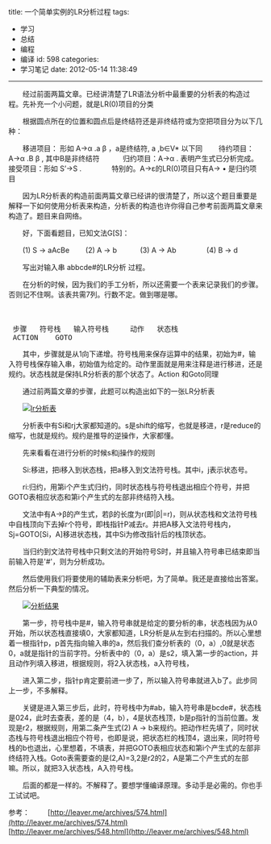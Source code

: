 title: 一个简单实例的LR分析过程
tags:
  - 学习
  - 总结
  - 编程
  - 编译
id: 598
categories:
  - 学习笔记
date: 2012-05-14 11:38:49
---

　　经过前面两篇文章。已经讲清楚了LR语法分析中最重要的分析表的构造过程。先补充一个小问题，就是LR(0)项目的分类

　　根据圆点所在的位置和圆点后是终结符还是非终结符或为空把项目分为以下几种：

　　移进项目： 形如 A→α .a β ，a是终结符, a ,b∈V* 以下同
　　待约项目：A→α .B β , 其中B是非终结符　
　　归约项目：A→α . 表明产生式已分析完成。　
　　接受项目：形如 S’→S .　　
　　特别的。A→ε的LR(0)项目只有A→ • 是归约项目

　　因为LR分析表的构造前面两篇文章已经讲的很清楚了，所以这个题目重要是解释一下如何使用分析表来构造，分析表的构造也许你得自己参考前面两篇文章来构造了。题目来自网络。

　　好，下面看题目，已知文法G[S]：

　　(1) S → aAcBe
　　(2) A → b　
　　(3) A → Ab　　
　　(4) B → d

　　写出对输入串 abbcde#的LR分析 过程。

　　在分析的时候，因为我们的手工分析，所以还需要一个表来记录我们的步骤。否则记不住啊。该表共需7列。行数不定。做到哪是哪。

　　<pre lang="php"> 步骤   符号栈   输入符号栈     动作   状态栈    ACTION    GOTO </pre>

　　其中，步骤就是从1向下递增。符号栈用来保存运算中的结果，初始为#，输入符号栈保存输入串，初始值为给定的。动作里面就是用来注释是进行移进，还是规约。状态栈就是保持LR分析表的那个状态了。Action 和Goto同理

　　通过前两篇文章的步骤，此题可以构造出如下的一张LR分析表

　　[![]({{BASE_PATH}}/images/5b2465bb8d435fab286faf6634217380656ce008.jpg "lr分析表")](http://leaverimage.b0.upaiyun.com/21467_o.jpg)

　　分析表中有Si和rj大家都知道的。s是shift的缩写，也就是移进，r是reduce的缩写，也就是规约。规约是推导的逆操作，大家都懂。

　　先来看看在进行分析的时候s和j操作的规则

　　Si:移进，把i移入到状态栈，把a移入到文法符号栈。其中i，j表示状态号。

　　ri:归约，用第i个产生式归约，同时状态栈与符号栈退出相应个符号，并把GOTO表相应状态和第i个产生式的左部非终结符入栈。

　　文法中有A→β的产生式，若β的长度为r(即|β|=r)，则从状态栈和文法符号栈中自栈顶向下去掉r个符号，即栈指针P减去r。并把A移入文法符号栈内，Sj=GOTO[Si，A]移进状态栈，其中Si为修改指针后的栈顶状态。

　　当归约到文法符号栈中只剩文法的开始符号S时，并且输入符号串已结束即当前输入符是'#'，则为分析成功。

　　然后使用我们将要使用的辅助表来分析吧，为了简单。我还是直接给出答案。然后分析一下典型的情况。

　　[![]({{BASE_PATH}}/images/d6565babf03f2f230fb9d8933518bc1cb55bf7cc.jpg "分析结果")](http://leaverimage.b0.upaiyun.com/21466_o.jpg)

　　第一步，符号栈中是#，输入符号串就是给定的要分析的串，状态栈因为从0开始，所以状态栈直接填0，大家都知道，LR分析是从左到右扫描的。所以心里想着一根指针p，p首先指向输入串的a，然后我们查分析表的（0，a）,0就是状态0，a就是指针的当前字符。分析表中的（0，a）是s2，填入第一步的action，并且动作列填入移进，根据规则，将2入状态栈，a入符号栈，

　　进入第二步，指针p肯定要前进一步了，所以输入符号串就进入b了。此步同上一步，不多解释。

　　关键是进入第三步后，此时，符号栈中为#ab，输入符号串是bcde#，状态栈是024，此时去查表，差的是（4，b），4是状态栈顶，b是p指针的当前位置。发现是r2，根据规则，用第二条产生式(2) A → b来规约。把动作栏先填了，同时状态栈与符号栈退出相应个符号，也即是说，把状态栏的栈顶4，退出来，同时符号栈的b也退出，心里想着，不填表，并把GOTO表相应状态和第i个产生式的左部非终结符入栈。Goto表需要查的是(2,A)=3,2是r2的2，A是第二个产生式的左部嘛。所以，就把3入状态栈，A入符号栈。

　　后面的都是一样的。不解释了。要想学懂编译原理。多动手是必需的。你也手工试试吧。

参考：
　　 [http://leaver.me/archives/574.html](http://leaver.me/archives/574.html)
　　 [http://leaver.me/archives/548.html](http://leaver.me/archives/548.html)